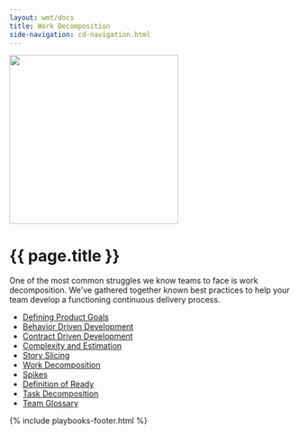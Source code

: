 ```yaml
---
layout: wmt/docs
title: Work Decomposition
side-navigation: cd-navigation.html
---
```


<img src="/assets/img/devops-dojo-motto.png" class="img-responsive" width="300px" />

# {{ page.title }}

One of the most common struggles we know teams to face is work decomposition.
We've gathered together known best practices to help your team develop a
functioning continuous delivery process.

- [Defining Product Goals](./defining-product-goals.html)
- [Behavior Driven Development](./behavior-driven-development.html)
- [Contract Driven Development](./contract-driven-development.html)
- [Complexity and Estimation](./complexity-workbreakdown.html)
- [Story Slicing](./story-slicing.html)
- [Work Decomposition](./work-breakdown.html)
- [Spikes](./spikes.html)
- [Definition of Ready](./definition-of-ready.html)
- [Task Decomposition](./task-decomposition.html)
- [Team Glossary](./team-glossary.html)

{% include playbooks-footer.html %}
